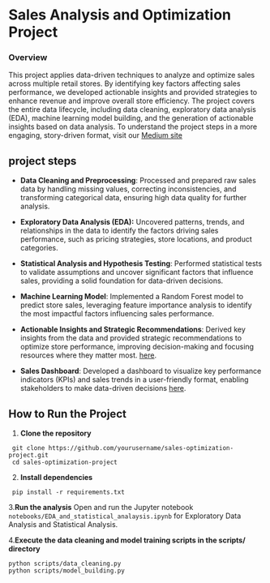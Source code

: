 
# **Sales Analysis and Optimization Project**

### **Overview**
This project applies data-driven techniques to analyze and optimize sales across multiple retail stores. By identifying key factors affecting sales performance, we developed actionable insights and provided strategies to enhance revenue and improve overall store efficiency. The project covers the entire data lifecycle, including data cleaning, exploratory data analysis (EDA), machine learning model building, and the generation of actionable insights based on data analysis.
To understand the project steps in a more engaging, story-driven format, visit our [Medium site](https://medium.com/tech-tales-business-trails/how-machine-learning-transformed-a-retail-chain-part-1-uncovering-insights-b3df8d236052)


## project steps

- **Data Cleaning and Preprocessing**: Processed and prepared raw sales data by handling missing values, correcting inconsistencies, and transforming categorical data, ensuring high data quality for further analysis.
  
- **Exploratory Data Analysis (EDA):** Uncovered patterns, trends, and relationships in the data to identify the factors driving sales performance, such as pricing strategies, store locations, and product categories.

- **Statistical Analysis and Hypothesis Testing**: Performed statistical tests to validate assumptions and uncover significant factors that influence sales, providing a solid foundation for data-driven decisions.
- **Machine Learning Model**: Implemented a Random Forest model to predict store sales, leveraging feature importance analysis to identify the most impactful factors influencing sales performance.

- **Actionable Insights and Strategic Recommendations**: Derived key insights from the data and provided strategic recommendations to optimize store performance, improving decision-making and focusing resources where they matter most. [here](documents/Data_driven_solution/Insights.md).

- **Sales Dashboard**: Developed a dashboard to visualize key performance indicators (KPIs) and sales trends in a user-friendly format, enabling stakeholders to make data-driven decisions [here](documents/Dashboard/sales_dashbored.png).
  
## How to Run the Project
1. **Clone the repository**
```
 git clone https://github.com/yourusername/sales-optimization-project.git 
 cd sales-optimization-project
``` 

2. **Install dependencies**

```
 pip install -r requirements.txt
 ``` 
   
3.**Run the analysis**
Open and run the Jupyter notebook ```notebooks/EDA_and_statistical_analaysis.ipynb``` for Exploratory Data Analysis and Statistical Analysis.

4.**Execute the data cleaning and model training scripts in the scripts/ directory**
``` 
python scripts/data_cleaning.py
python scripts/model_building.py
``` 
